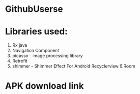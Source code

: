 # GithubUserse


# Libraries used:

1. Rx java
2. Navigation Component
3. picasso - image processing library
4. Retrofit
5. shimmer - Shimmer Effect For Android Recyclerview
6.Room


# APK download link

